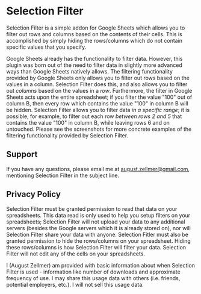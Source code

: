 # Selection Filter
Selection Filter is a simple addon for Google Sheets which allows you to filter out rows and columns based on the contents of their cells. This is accomplished by simply hiding the rows/columns which do not contain specific values that you specify. 

Google Sheets already has the functionality to filter data. However, this plugin was born out of the need to filter data in slightly more advanced ways than Google Sheets natively allows. The filtering functionality provided by Google Sheets only allows you to filter out rows based on the values in a column. Selection Filter does this, and also allows you to filter out *columns* based on the values in a *row*. Furthermore, the filter in Google Sheets acts upon the entire spreadsheet; if you filter the value "100" out of column B, then every row which contains the value "100" in column B will be hidden. Selection Filter allows you to filter data *in a specific range*; it is possible, for example, to filter out each row *between rows 2 and 5* that contains the value "100" in column B, while leaving rows 6 and on untouched. Please see the screenshots for more concrete examples of the filtering functionality provided by Selection Filter.

## Support
If you have any questions, please email me at august.zellmer@gmail.com, mentioning Selection Filter in the subject line.

## Privacy Policy
Selection Filter must be granted permission to read that data on your spreadsheets. This data read is only used to help you setup filters on your spreadsheets; Selection Filter will not upload your data to any additional servers (besides the Google servers which it is already stored on), nor will Selection Filter share your data with anyone.
Selection Fitler must also be granted permission to hide the rows/columns on your spreadsheet. Hiding these rows/columns is how Selection Filter will filter your data. Selection Filter will not edit any of the cells on your spreadsheets. 

I (August Zellmer) am provided with basic information about when Selection Filter is used - information like number of downloads and approximate frequency of use. I may share this usage data with others (i.e. friends, potential employers, etc.). I will not sell this usage data. 
